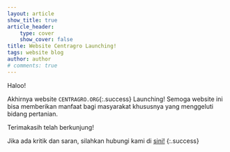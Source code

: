 ```yaml
---
layout: article
show_title: true
article_header: 
    type: cover
    show_cover: false
title: Website Centragro Launching!
tags: website blog
author: author
# comments: true
---
```


Haloo!

Akhirnya website `CENTRAGRO.ORG`{:.success} Launching! Semoga website ini bisa memberikan manfaat bagi masyarakat khususnya yang menggeluti bidang pertanian. 
<!--more-->
Terimakasih telah berkunjung!

Jika ada kritik dan saran, silahkan hubungi kami di [sini!](https://wa.me/6281218137592)
{:.success}